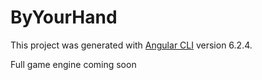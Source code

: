 # ByYourHand

This project was generated with [Angular CLI](https://github.com/angular/angular-cli) version 6.2.4.

Full game engine coming soon